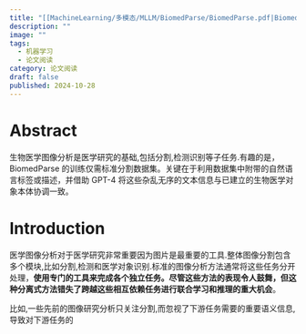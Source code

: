 ```yaml
---
title: "[[MachineLearning/多模态/MLLM/BiomedParse/BiomedParse.pdf|BiomedParse]]"
description: ""
image: ""
tags:
  - 机器学习
  - 论文阅读
category: 论文阅读
draft: false
published: 2024-10-28
---
```


# Abstract

生物医学图像分析是医学研究的基础,包括分割,检测识别等子任务.有趣的是，BiomedParse 的训练仅需标准分割数据集。关键在于利用数据集中附带的自然语言标签或描述，并借助 GPT-4 将这些杂乱无序的文本信息与已建立的生物医学对象本体协调一致。

# Introduction

医学图像分析对于医学研究非常重要因为图片是最重要的工具.整体图像分割包含多个模块,比如分割,检测和医学对象识别.标准的图像分析方法通常将这些任务分开处理，**使用专门的工具来完成各个独立任务。尽管这些方法的表现令人鼓舞，但这种分离式方法错失了跨越这些相互依赖任务进行联合学习和推理的重大机会**。

比如,一些先前的图像研究分析只关注分割,而忽视了下游任务需要的重要语义信息,导致对下游任务的
